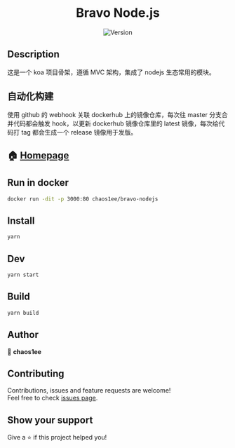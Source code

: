 <h1 align="center">Bravo Node.js</h1>
<p align="center">
  <img alt="Version" src="https://img.shields.io/badge/version-0.0.1-blue.svg?cacheSeconds=2592000" />
</p>

## Description

这是一个 koa 项目骨架，遵循 MVC 架构，集成了 nodejs 生态常用的模块。

## 自动化构建

使用 github 的 webhook 关联 dockerhub 上的镜像仓库，每次往 master 分支合并代码都会触发 hook，以更新 dockerhub 镜像仓库里的 latest 镜像，每次给代码打 tag 都会生成一个 release 镜像用于发版。

## 🏠 [Homepage](https://github.com/chaos1ee/bravo-nodejs#readme)

## Run in docker

```sh
docker run -dit -p 3000:80 chaos1ee/bravo-nodejs
```

## Install

```sh
yarn
```

## Dev

```sh
yarn start
```

## Build

```sh
yarn build
```

## Author

👤 **chaos1ee**

## Contributing

Contributions, issues and feature requests are welcome!<br />Feel free to check [issues page](https://github.com/chaos1ee/bravo-nodejs/issues).

## Show your support

Give a ⭐️ if this project helped you!
